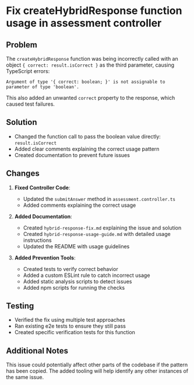 # Fix createHybridResponse function usage in assessment controller

## Problem

The `createHybridResponse` function was being incorrectly called with an object `{ correct: result.isCorrect }` as the third parameter, causing TypeScript errors:

```
Argument of type '{ correct: boolean; }' is not assignable to parameter of type 'boolean'.
```

This also added an unwanted `correct` property to the response, which caused test failures.

## Solution

- Changed the function call to pass the boolean value directly: `result.isCorrect`
- Added clear comments explaining the correct usage pattern
- Created documentation to prevent future issues

## Changes

1. **Fixed Controller Code**:
   - Updated the `submitAnswer` method in `assessment.controller.ts`
   - Added comments explaining the correct usage

2. **Added Documentation**:
   - Created `hybrid-response-fix.md` explaining the issue and solution
   - Created `hybrid-response-usage-guide.md` with detailed usage instructions
   - Updated the README with usage guidelines

3. **Added Prevention Tools**:
   - Created tests to verify correct behavior
   - Added a custom ESLint rule to catch incorrect usage
   - Added static analysis scripts to detect issues
   - Added npm scripts for running the checks

## Testing

- Verified the fix using multiple test approaches
- Ran existing e2e tests to ensure they still pass
- Created specific verification tests for this function

## Additional Notes

This issue could potentially affect other parts of the codebase if the pattern has been copied. The added tooling will help identify any other instances of the same issue. 